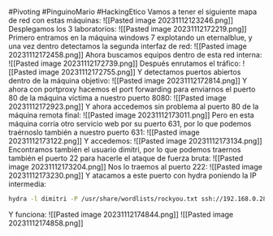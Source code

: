 #Pivoting #PinguinoMario #HackingEtico 
Vamos a tener el siguiente mapa de red con estas máquinas:
![[Pasted image 20231112123246.png]]
Desplegamos los 3 laboratorios:
![[Pasted image 20231112172219.png]]
Primero entramos en la máquina windows 7 explotando un eternalblue, y una vez dentro detectamos la segunda interfaz de red:
![[Pasted image 20231112172458.png]]
Ahora buscamos equipos dentro de esta red interna:
![[Pasted image 20231112172739.png]]
Después enrutamos el tráfico:
![[Pasted image 20231112172755.png]]
Y detectamos puertos abiertos dentro de la máquina objetivo:
![[Pasted image 20231112172814.png]]
Y ahora con portproxy hacemos el port forwarding para enviarnos el puerto 80 de la máquina víctima a nuestro puerto 8080:
![[Pasted image 20231112172923.png]]
Y ahora accedemos sin problema al puerto 80 de la máquina remota final:
![[Pasted image 20231112173011.png]]
Pero en esta máquina corría otro servicio web por su puerto 631, por lo que podemos traérnoslo también a nuestro puerto 631:
![[Pasted image 20231112173122.png]]
Y accedemos:
![[Pasted image 20231112173134.png]]
Encontramos también el usuario dimitri, por lo que podemos traernos también el puerto 22 para hacerle el ataque de fuerza bruta:
![[Pasted image 20231112173204.png]]
Nos lo traemos al puerto 222:
![[Pasted image 20231112173230.png]]
Y atacamos a este puerto con hydra poniendo la IP intermedia:
```bash
hydra -l dimitri -P /usr/share/wordlists/rockyou.txt ssh://192.168.0.28 -s 222
```
Y funciona:
![[Pasted image 20231112174844.png]]
![[Pasted image 20231112174858.png]]
